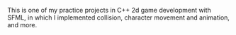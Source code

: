 This is one of my practice projects in C++ 2d game development with SFML, in which I implemented collision, character movement and animation, and more.
